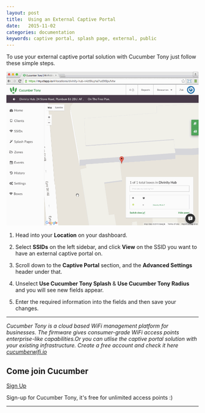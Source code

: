 ```yaml
---
layout: post
title:  Using an External Captive Portal
date:   2015-11-02
categories: documentation
keywords: captive portal, splash page, external, public
---
```


To use your external captive portal solution with Cucumber Tony just follow these simple steps.

<div class="mdl-typography--text-center">
<img src="/images/community/tutorials/external-captive-portal/externalsplash.gif">
</div>

1. Head into your **Location** on your dashboard.

2. Select **SSIDs** on the left sidebar, and click **View** on the SSID you want to have an external captive portal on.

2. Scroll down to the **Captive Portal** section, and the **Advanced Settings** header under that.

3. Unselect **Use Cucumber Tony Splash** & **Use Cucumber Tony Radius** and you will see new fields appear.

4. Enter the required information into the fields and then save your changes.

<hr>

*Cucumber Tony is a cloud based WiFi management platform for businesses. The firmware gives consumer-grade WiFi access points enterprise-like capabilities.Or you can utlise the captive portal solution with your existing infrastructure. Create a free account and check it here <a href="https://cucumberwifi.io">cucumberwifi.io</a>*

<div class="mdl-typography--text-center">

<h2>Come join Cucumber</h2>

<a href="https://my.ctapp.io/#/create" class="button success">Sign Up</a><br>

<p>Sign-up for Cucumber Tony, it's free for unlimited access points :)</p>

<hr>

</div>
